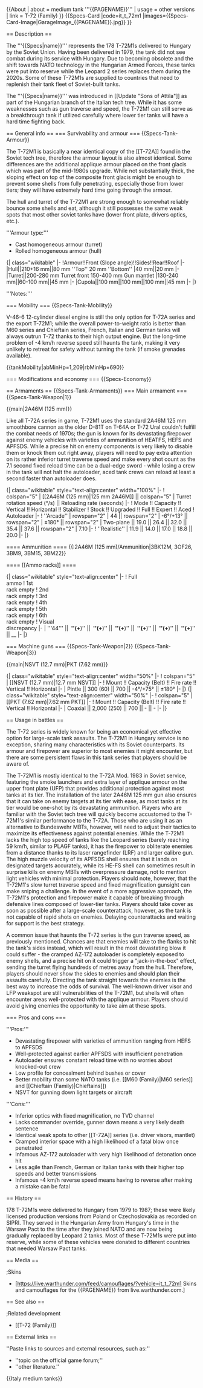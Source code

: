 {{About
| about = medium tank '''{{PAGENAME}}'''
| usage = other versions
| link = T-72 (Family)
}}
{{Specs-Card
|code=it_t_72m1
|images={{Specs-Card-Image|GarageImage_{{PAGENAME}}.jpg}}
}}

== Description ==
<!-- ''In the description, the first part should be about the history of the creation and combat usage of the vehicle, as well as its key features. In the second part, tell the reader about the ground vehicle in the game. Insert a screenshot of the vehicle, so that if the novice player does not remember the vehicle by name, he will immediately understand what kind of vehicle the article is talking about.'' -->
The '''{{Specs|name}}''' represents the 178 T-72M1s delivered to Hungary by the Soviet Union. Having been delivered in 1979, the tank did not see combat during its service with Hungary. Due to becoming obsolete and the shift towards NATO technology in the Hungarian Armed Forces, these tanks were put into reserve while the Leopard 2 series replaces them during the 2020s. Some of these T-72M1s are supplied to countries that need to replenish their tank fleet of Soviet-built tanks.

The '''{{Specs|name}}''' was introduced in [[Update "Sons of Attila"]] as part of the Hungarian branch of the Italian tech tree. While it has some weaknesses such as gun traverse and speed, the T-72M1 can still serve as a breakthrough tank if utilized carefully where lower tier tanks will have a hard time fighting back.

== General info ==
=== Survivability and armour ===
{{Specs-Tank-Armour}}
<!-- ''Describe armour protection. Note the most well protected and key weak areas. Appreciate the layout of modules as well as the number and location of crew members. Is the level of armour protection sufficient, is the placement of modules helpful for survival in combat? If necessary use a visual template to indicate the most secure and weak zones of the armour.'' -->
The T-72M1 is basically a near identical copy of the [[T-72A]] found in the Soviet tech tree, therefore the armour layout is also almost identical. Some differences are the additional applique armour placed on the front glacis which was part of the mid-1980s upgrade. While not substantially thick, the sloping effect on top of the composite front glacis might be enough to prevent some shells from fully penetrating, especially those from lower tiers; they will have extremely hard time going through the armour.

The hull and turret of the T-72M1 are strong enough to somewhat reliably bounce some shells and eat, although it still possesses the same weak spots that most other soviet tanks have (lower front plate, drivers optics, etc.).

'''Armour type:''' <!-- The types of armour present on the vehicle and their general locations -->
<!-- Example: * Rolled homogeneous armour (Front, Side, Rear, Hull roof)
* Cast homogeneous armour (Turret, Transmission area) -->

* Cast homogeneous armour (turret)
* Rolled homogeneous armour (hull)

{| class="wikitable"
|-
!Armour!!Front (Slope angle)!!Sides!!Rear!!Roof
|-
|Hull||210+16 mm||80 mm ''Top''
20 mm ''Bottom''
|40 mm||20 mm
|-
|Turret||200-280 mm Turret front
150-400 mm Gun mantlet
|130-240 mm||60-100 mm||45 mm
|-
|Cupola||100 mm||100 mm||100 mm||45 mm
|-
|}

'''Notes:''' <!-- Any additional notes which the user needs to be aware of -->
<!-- Example: * Suspension wheels are 20 mm thick, tracks are 30 mm thick, and torsion bars are 60 mm thick. -->

=== Mobility ===
{{Specs-Tank-Mobility}}
<!-- ''Write about the mobility of the ground vehicle. Estimate the specific power and manoeuvrability, as well as the maximum speed forwards and backwards.'' -->
V-46-6 12-cylinder diesel engine is still the only option for T-72A series and the export T-72M1; while the overall power-to-weight ratio is better than M60 series and Chieftain series, French, Italian and German tanks will always outrun T-72 thanks to their high output engine. But the long-time problem of -4 km/h reverse speed still haunts the tank, making it very unlikely to retreat for safety without turning the tank (if smoke grenades available).

{{tankMobility|abMinHp=1,209|rbMinHp=690}}

=== Modifications and economy ===
{{Specs-Economy}}

== Armaments ==
{{Specs-Tank-Armaments}}
=== Main armament ===
{{Specs-Tank-Weapon|1}}
<!-- ''Give the reader information about the characteristics of the main gun. Assess its effectiveness in a battle based on the reloading speed, ballistics and the power of shells. Do not forget about the flexibility of the fire, that is how quickly the cannon can be aimed at the target, open fire on it and aim at another enemy. Add a link to the main article on the gun: <code><nowiki>{{main|Name of the weapon}}</nowiki></code>. Describe in general terms the ammunition available for the main gun. Give advice on how to use them and how to fill the ammunition storage.'' -->
{{main|2A46M (125 mm)}}

Like all T-72A series in game, T-72M1 uses the standard 2A46M 125 mm smoothbore cannon as the older D-81T on T-64A or T-72 Ural couldn't fulfill the combat needs of 1970s; the gun is known for its devastating firepower against enemy vehicles with varieties of ammunition of HEATFS, HEFS and APFSDS. While a precise hit on enemy components is very likely to disable them or knock them out right away, players will need to pay extra attention on its rather inferior turret traverse speed and make every shot count as the 7.1 second fixed reload time can be a dual-edge sword - while losing a crew in the tank will not halt the autoloader, aced tank crews can reload at least a second faster than autoloader does.

{| class="wikitable" style="text-align:center" width="100%"
|-
! colspan="5" | [[2A46M (125 mm)|125 mm 2A46M]] || colspan="5" | Turret rotation speed (°/s) || Reloading rate (seconds)
|-
! Mode !! Capacity !! Vertical !! Horizontal !! Stabilizer
! Stock !! Upgraded !! Full !! Expert !! Aced
! Autoloader
|-
! ''Arcade''
| rowspan="2" | 44 || rowspan="2" | -6°/+13° || rowspan="2" | ±180° || rowspan="2" | Two-plane || 19.0 || 26.4 || 32.0 || 35.4 || 37.6 || rowspan="2" | 7.10
|-
! ''Realistic''
| 11.9 || 14.0 || 17.0 || 18.8 || 20.0
|-
|}

==== Ammunition ====
{{:2A46M (125 mm)/Ammunition|3BK12M, 3OF26, 3BM9, 3BM15, 3BM22}}

==== [[Ammo racks]] ====
<!-- [[File:Ammoracks_{{PAGENAME}}.png|right|thumb|x250px|[[Ammo racks]] of the {{PAGENAME}}]] -->
<!-- '''Last updated:''' -->
{| class="wikitable" style="text-align:center"
|-
! Full<br>ammo
! 1st<br>rack empty
! 2nd<br>rack empty
! 3rd<br>rack empty
! 4th<br>rack empty
! 5th<br>rack empty
! 6th<br>rack empty
! Visual<br>discrepancy
|-
| '''44''' || __&nbsp;''(+__)'' || __&nbsp;''(+__)'' || __&nbsp;''(+__)'' || __&nbsp;''(+__)'' || __&nbsp;''(+__)'' || __&nbsp;''(+__)'' || __
|-
|}

=== Machine guns ===
{{Specs-Tank-Weapon|2}}
{{Specs-Tank-Weapon|3}}
<!-- ''Offensive and anti-aircraft machine guns not only allow you to fight some aircraft but also are effective against lightly armoured vehicles. Evaluate machine guns and give recommendations on its use.'' -->
{{main|NSVT (12.7 mm)|PKT (7.62 mm)}}

{| class="wikitable" style="text-align:center" width="50%"
|-
! colspan="5" | [[NSVT (12.7 mm)|12.7 mm NSVT]]
|-
! Mount !! Capacity (Belt) !! Fire rate !! Vertical !! Horizontal
|-
| Pintle || 300 (60) || 700 || -4°/+75° || ±180°
|-
|}
{| class="wikitable" style="text-align:center" width="50%"
|-
! colspan="5" | [[PKT (7.62 mm)|7.62 mm PKT]]
|-
! Mount !! Capacity (Belt) !! Fire rate !! Vertical !! Horizontal
|-
| Coaxial || 2,000 (250) || 700 || - || -
|-
|}

== Usage in battles ==
<!-- ''Describe the tactics of playing in the vehicle, the features of using vehicles in the team and advice on tactics. Refrain from creating a "guide" - do not impose a single point of view but instead give the reader food for thought. Describe the most dangerous enemies and give recommendations on fighting them. If necessary, note the specifics of the game in different modes (AB, RB, SB).'' -->
The T-72 series is widely known for being an economical yet effective option for large-scale tank assaults. The T-72M1 in Hungary service is no exception, sharing many characteristics with its Soviet counterparts. Its armour and firepower are superior to most enemies it might encounter, but there are some persistent flaws in this tank series that players should be aware of.

The T-72M1 is mostly identical to the T-72A Mod. 1983 in Soviet service, featuring the smoke launchers and extra layer of applique armour on the upper front plate (UFP) that provides additional protection against most tanks at its tier. The installation of the later 2A46M 125 mm gun also ensures that it can take on enemy targets at its tier with ease, as most tanks at its tier would be one-shot by its devastating ammunition. Players who are familiar with the Soviet tech tree will quickly become accustomed to the T-72M1's similar performance to the T-72A. Those who are using it as an alternative to Bundeswehr MBTs, however, will need to adjust their tactics to maximize its effectiveness against potential enemies. While the T-72M1 lacks the high top speed of tanks like the Leopard series (barely reaching 59 km/h, similar to PLAGF tanks), it has the firepower to obliterate enemies from a distance thanks to its laser rangefinder (LRF) and larger calibre gun. The high muzzle velocity of its APFSDS shell ensures that it lands on designated targets accurately, while its HE-FS shell can sometimes result in surprise kills on enemy MBTs with overpressure damage, not to mention light vehicles with minimal protection. Players should note, however, that the T-72M1's slow turret traverse speed and fixed magnification gunsight can make sniping a challenge. In the event of a more aggressive approach, the T-72M1's protection and firepower make it capable of breaking through defensive lines composed of lower-tier tanks. Players should take cover as soon as possible after a large-scale counterattack, however, as the tank is not capable of rapid shots on enemies. Delaying counterattacks and waiting for support is the best strategy.

A common issue that haunts the T-72 series is the gun traverse speed, as previously mentioned. Chances are that enemies will take to the flanks to hit the tank's sides instead, which will result in the most devastating blow it could suffer - the cramped AZ-172 autoloader is completely exposed to enemy shells, and a precise hit on it could trigger a "jack-in-the-box" effect, sending the turret flying hundreds of metres away from the hull. Therefore, players should never show the sides to enemies and should plan their assaults carefully. Directing the tank straight towards the enemies is the best way to increase the odds of survival. The well-known driver visor and LFP weakspot are still vulnerabilities of the T-72M1, but shells will often encounter areas well-protected with the applique armour. Players should avoid giving enemies the opportunity to take aim at these spots.

=== Pros and cons ===
<!-- ''Summarise and briefly evaluate the vehicle in terms of its characteristics and combat effectiveness. Mark its pros and cons in a bulleted list. Try not to use more than 6 points for each of the characteristics. Avoid using categorical definitions such as "bad", "good" and the like - use substitutions with softer forms such as "inadequate" and "effective".'' -->
'''Pros:'''

* Devastating firepower with varieties of ammunition ranging from HEFS to APFSDS
* Well-protected against earlier APFSDS with insufficient penetration
* Autoloader ensures constant reload time with no worries about knocked-out crew
* Low profile for concealment behind bushes or cover
* Better mobility than some NATO tanks (i.e. [[M60 (Family)|M60 series]] and [[Chieftain (Family)|Chieftains]])
* NSVT for gunning down light targets or aircraft

'''Cons:'''

* Inferior optics with fixed magnification, no TVD channel
* Lacks commander override, gunner down means a very likely death sentence
* Identical weak spots to other [[T-72A]] series (i.e. driver visors, mantlet)
* Cramped interior space with a high likelihood of a fatal blow once penetrated
* Infamous AZ-172 autoloader with very high likelihood of detonation once hit
* Less agile than French, German or Italian tanks with their higher top speeds and better transmissions
* Infamous -4 km/h reverse speed means having to reverse after making a mistake can be fatal

== History ==
<!-- ''Describe the history of the creation and combat usage of the vehicle in more detail than in the introduction. If the historical reference turns out to be too long, take it to a separate article, taking a link to the article about the vehicle and adding a block "/History" (example: <nowiki>https://wiki.warthunder.com/(Vehicle-name)/History</nowiki>) and add a link to it here using the <code>main</code> template. Be sure to reference text and sources by using <code><nowiki><ref></ref></nowiki></code>, as well as adding them at the end of the article with <code><nowiki><references /></nowiki></code>. This section may also include the vehicle's dev blog entry (if applicable) and the in-game encyclopedia description (under <code><nowiki>=== In-game description ===</nowiki></code>, also if applicable).'' -->
178 T-72M1s were delivered to Hungary from 1979 to 1987; these were likely licensed production versions from Poland or Czechoslovakia as recorded on SIPRI. They served in the Hungarian Army from Hungary's time in the Warsaw Pact to the time after they joined NATO and are now being gradually replaced by Leopard 2 tanks. Most of these T-72M1s were put into reserve, while some of these vehicles were donated to different countries that needed Warsaw Pact tanks.

== Media ==
<!-- ''Excellent additions to the article would be video guides, screenshots from the game, and photos.'' -->

;Skins
* [https://live.warthunder.com/feed/camouflages/?vehicle=it_t_72m1 Skins and camouflages for the {{PAGENAME}} from live.warthunder.com.]

== See also ==
<!-- ''Links to the articles on the War Thunder Wiki that you think will be useful for the reader, for example:''
* ''reference to the series of the vehicles;''
* ''links to approximate analogues of other nations and research trees.'' -->
;Related development
* [[T-72 (Family)]]

== External links ==
<!-- ''Paste links to sources and external resources, such as:''
* ''topic on the official game forum;''
* ''other literature.'' -->
''Paste links to sources and external resources, such as:''

* ''topic on the official game forum;''
* ''other literature.''

{{Italy medium tanks}}